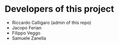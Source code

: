 # Developers of this project
- Riccardo Calligaro (admin of this repo)
- Jacopo Ferian
- Filippo Veggo
- Samuele Zanella